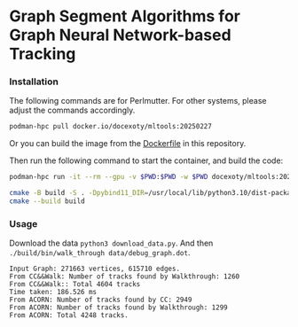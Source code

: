 # Graph Segment Algorithms for Graph Neural Network-based Tracking

### Installation
The following commands are for Perlmutter.
For other systems, please adjust the commands accordingly.
```bash
podman-hpc pull docker.io/docexoty/mltools:20250227
```
Or you can build the image from the [Dockerfile](Dockerfile) in this repository.

Then run the following command to start the container,
and build the code:
```bash
podman-hpc run -it --rm --gpu -v $PWD:$PWD -w $PWD docexoty/mltools:20250227 bash
```
```bash
cmake -B build -S . -Dpybind11_DIR=/usr/local/lib/python3.10/dist-packages/pybind11/share/cmake/pybind11
cmake --build build
```

### Usage
Download the data `python3 download_data.py`. And then `./build/bin/walk_through data/debug_graph.dot`.

```text
Input Graph: 271663 vertices, 615710 edges.
From CC&&Walk: Number of tracks found by Walkthrough: 1260
From CC&&Walk:: Total 4604 tracks
Time taken: 186.526 ms
From ACORN: Number of tracks found by CC: 2949
From ACORN: Number of tracks found by Walkthrough: 1299
From ACORN: Total 4248 tracks.
```
